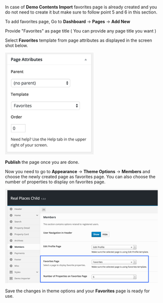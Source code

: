 In case of <strong>Demo Contents Import</strong> favorites page is already created and you do not need to create it but make sure to follow point 5 and 6 in this section.

To add favorites page, Go to <strong>Dashboard</strong> &rarr; <strong>Pages</strong> &rarr; <strong>Add New</strong>

Provide "Favorites" as page title ( You can provide any page title you want )


Select <strong>Favorites</strong> template from page attributes as displayed in the screen shot below.

![Real Places Theme](images/members/3.png)

<strong>Publish</strong> the page once you are done.

Now you need to go to <strong>Appearance</strong> &rarr; <strong>Theme Options</strong> &rarr; <strong>Members</strong> and choose the newly created page as favorites page. You can also choose the number of properties to display on favorites page.

![Real Places Theme](images/members/4.png)

Save the changes in theme options and your <strong>Favorites</strong> page is ready for use.
